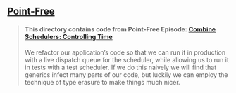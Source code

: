 ## [Point-Free](https://www.pointfree.co)

> #### This directory contains code from Point-Free Episode: [Combine Schedulers: Controlling Time](https://www.pointfree.co/episodes/ep105-combine-schedulers-controlling-time)
>
> We refactor our application’s code so that we can run it in production with a live dispatch queue for the scheduler, while allowing us to run it in tests with a test scheduler. If we do this naively we will find that generics infect many parts of our code, but luckily we can employ the technique of type erasure to make things much nicer.
